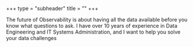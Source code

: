 +++
type = "subheader"
title = ""
+++

The future of Observability is about having all the  data available before you know what questions to ask. I have over 10 years of experience in Data Engineering and IT Systems Administration, and I want to help you solve your data challenges
